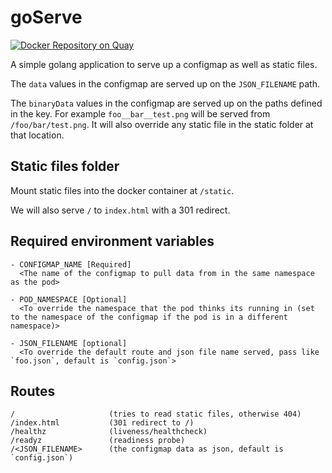 # goServe

[![Docker Repository on Quay](https://quay.io/repository/vqcomms/goserve/status "Docker Repository on Quay")](https://quay.io/repository/vqcomms/goserve)

A simple golang application to serve up a configmap as well as static files.

The `data` values in the configmap are served up on the `JSON_FILENAME` path.

The `binaryData` values in the configmap are served up on the paths defined in the key. For example `foo__bar__test.png` will be served from `/foo/bar/test.png`. It will also override any static file in the static folder at that location.

## Static files folder

Mount static files into the docker container at `/static`.

We will also serve `/` to `index.html` with a 301 redirect.

## Required environment variables
```
- CONFIGMAP_NAME [Required]
  <The name of the configmap to pull data from in the same namespace as the pod>

- POD_NAMESPACE [Optional]
  <To override the namespace that the pod thinks its running in (set to the namespace of the configmap if the pod is in a different namespace)>

- JSON_FILENAME [optional]
  <To override the default route and json file name served, pass like `foo.json`, default is `config.json`>
```

## Routes
```
/                     (tries to read static files, otherwise 404)
/index.html           (301 redirect to /)
/healthz              (liveness/healthcheck)
/readyz               (readiness probe)
/<JSON_FILENAME>      (the configmap data as json, default is `config.json`)
```
